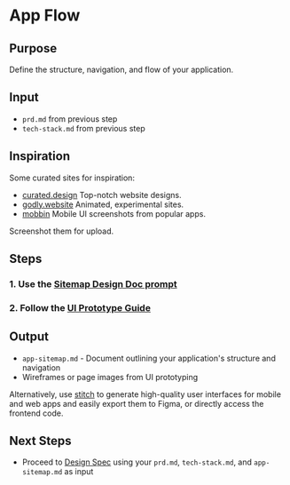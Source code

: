 # App Flow

## Purpose
Define the structure, navigation, and flow of your application.

## Input
* `prd.md` from previous step
* `tech-stack.md` from previous step

## Inspiration

Some curated sites for inspiration:

* [curated.design](https://www.curated.design/) Top-notch website designs.
* [godly.website](https://godly.website/) Animated, experimental sites.
* [mobbin](https://mobbin.com) Mobile UI screenshots from popular apps.

Screenshot them for upload.

## Steps

### 1. Use the [Sitemap Design Doc prompt](./sitemap-design-doc.md)
### 2. Follow the [UI Prototype Guide](./ui-prototype.md)

## Output
* `app-sitemap.md` - Document outlining your application's structure and navigation
* Wireframes or page images from UI prototyping

Alternatively, use [stitch](https://stitch.withgoogle.com/home) to generate high-quality user interfaces for mobile and web apps and easily export them to Figma, or directly access the frontend code.  

## Next Steps
* Proceed to [Design Spec](../design/index.md) using your `prd.md`, `tech-stack.md`, and `app-sitemap.md` as input
